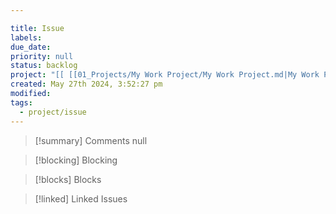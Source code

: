 ```yaml
---

title: Issue 
labels: 
due_date: 
priority: null
status: backlog
project: "[[ [[01_Projects/My Work Project/My Work Project.md|My Work Project]]]]"
created: May 27th 2024, 3:52:27 pm
modified: 
tags:
  - project/issue
---
```

> [!summary] Comments
>  null

> [!blocking] Blocking
> 

> [!blocks] Blocks
> 

> [!linked] Linked Issues

